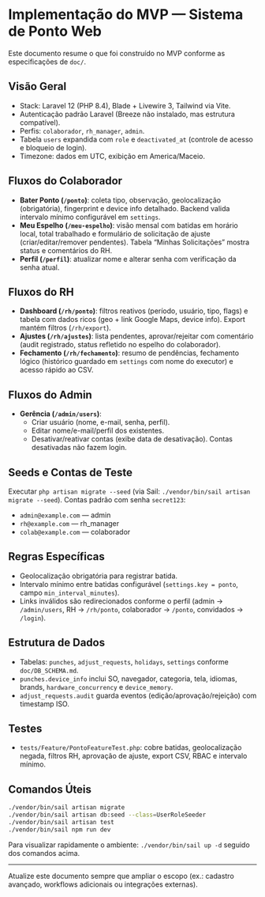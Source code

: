 # Implementação do MVP — Sistema de Ponto Web

Este documento resume o que foi construído no MVP conforme as especificações de `doc/`.

## Visão Geral
- Stack: Laravel 12 (PHP 8.4), Blade + Livewire 3, Tailwind via Vite.
- Autenticação padrão Laravel (Breeze não instalado, mas estrutura compatível).
- Perfis: `colaborador`, `rh_manager`, `admin`.
- Tabela `users` expandida com `role` e `deactivated_at` (controle de acesso e bloqueio de login).
- Timezone: dados em UTC, exibição em America/Maceio.

## Fluxos do Colaborador
- **Bater Ponto (`/ponto`)**: coleta tipo, observação, geolocalização (obrigatória), fingerprint e device info detalhado. Backend valida intervalo mínimo configurável em `settings`.
- **Meu Espelho (`/meu-espelho`)**: visão mensal com batidas em horário local, total trabalhado e formulário de solicitação de ajuste (criar/editar/remover pendentes). Tabela “Minhas Solicitações” mostra status e comentários do RH.
- **Perfil (`/perfil`)**: atualizar nome e alterar senha com verificação da senha atual.

## Fluxos do RH
- **Dashboard (`/rh/ponto`)**: filtros reativos (período, usuário, tipo, flags) e tabela com dados ricos (geo + link Google Maps, device info). Export mantém filtros (`/rh/export`).
- **Ajustes (`/rh/ajustes`)**: lista pendentes, aprovar/rejeitar com comentário (audit registrado, status refletido no espelho do colaborador).
- **Fechamento (`/rh/fechamento`)**: resumo de pendências, fechamento lógico (histórico guardado em `settings` com nome do executor) e acesso rápido ao CSV.

## Fluxos do Admin
- **Gerência (`/admin/users`)**:
  - Criar usuário (nome, e-mail, senha, perfil).
  - Editar nome/e-mail/perfil dos existentes.
  - Desativar/reativar contas (exibe data de desativação). Contas desativadas não fazem login.

## Seeds e Contas de Teste
Executar `php artisan migrate --seed` (via Sail: `./vendor/bin/sail artisan migrate --seed`). Contas padrão com senha `secret123`:
- `admin@example.com` — admin
- `rh@example.com` — rh_manager
- `colab@example.com` — colaborador

## Regras Específicas
- Geolocalização obrigatória para registrar batida.
- Intervalo mínimo entre batidas configurável (`settings.key = ponto`, campo `min_interval_minutes`).
- Links inválidos são redirecionados conforme o perfil (admin → `/admin/users`, RH → `/rh/ponto`, colaborador → `/ponto`, convidados → `/login`).

## Estrutura de Dados
- Tabelas: `punches`, `adjust_requests`, `holidays`, `settings` conforme `doc/DB_SCHEMA.md`.
- `punches.device_info` inclui SO, navegador, categoria, tela, idiomas, brands, `hardware_concurrency` e `device_memory`.
- `adjust_requests.audit` guarda eventos (edição/aprovação/rejeição) com timestamp ISO.

## Testes
- `tests/Feature/PontoFeatureTest.php`: cobre batidas, geolocalização negada, filtros RH, aprovação de ajuste, export CSV, RBAC e intervalo mínimo.

## Comandos Úteis
```bash
./vendor/bin/sail artisan migrate
./vendor/bin/sail artisan db:seed --class=UserRoleSeeder
./vendor/bin/sail artisan test
./vendor/bin/sail npm run dev
```

Para visualizar rapidamente o ambiente: `./vendor/bin/sail up -d` seguido dos comandos acima.

---
 Atualize este documento sempre que ampliar o escopo (ex.: cadastro avançado, workflows adicionais ou integrações externas).

